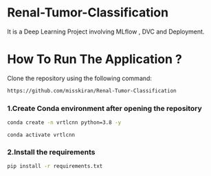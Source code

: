 # Renal-Tumor-Classification
It is a Deep Learning Project involving MLflow , DVC and Deployment.

# How To Run The Application ?


 Clone the repository using the following command:

```bash
https://github.com/misskiran/Renal-Tumor-Classification
```
### 1.Create Conda environment after opening the repository
```bash
conda create -n vrtlcnn python=3.8 -y
```

```
conda activate vrtlcnn
```
### 2.Install the requirements
```bash
pip install -r requirements.txt
```